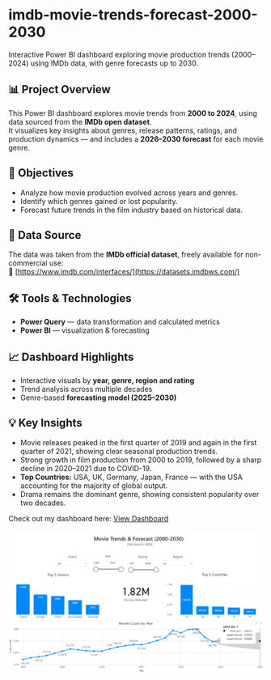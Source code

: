 # imdb-movie-trends-forecast-2000-2030
Interactive Power BI dashboard exploring movie production trends (2000–2024) using IMDb data, with genre forecasts up to 2030.


## 📊 Project Overview
This Power BI dashboard explores movie trends from **2000 to 2024**, using data sourced from the **IMDb open dataset**.  
It visualizes key insights about genres, release patterns, ratings, and production dynamics — and includes a **2026–2030 forecast** for each movie genre.

## 🧠 Objectives
- Analyze how movie production evolved across years and genres.  
- Identify which genres gained or lost popularity.  
- Forecast future trends in the film industry based on historical data.  

## 📁 Data Source
The data was taken from the **IMDb official dataset**, freely available for non-commercial use:  
🔗 [https://www.imdb.com/interfaces/](https://datasets.imdbws.com/)

## 🛠️ Tools & Technologies  
- **Power Query** — data transformation and calculated metrics
- **Power BI** — visualization & forecasting

## 📈 Dashboard Highlights
- Interactive visuals by **year, genre, region and rating**  
- Trend analysis across multiple decades  
- Genre-based **forecasting model (2025–2030)**
  
## 💡 Key Insights
- Movie releases peaked in the first quarter of 2019 and again in the first quarter of 2021, showing clear seasonal production trends.  
- Strong growth in film production from 2000 to 2019, followed by a sharp decline in 2020–2021 due to COVID-19.
- **Top Countries:** USA, UK, Germany, Japan, France — with the USA accounting for the majority of global output.
- Drama remains the dominant genre, showing consistent popularity over two decades.

Check out my dashboard here:
[View Dashboard](https://drive.google.com/file/d/182aHn_pwb2lJwIB7UrZE_V0O50oVEdb1/view?usp=sharing)

![Dashboard Preview](dashboard.png)
